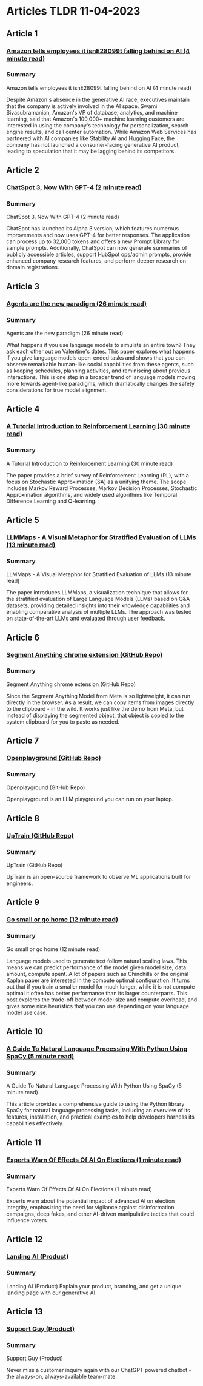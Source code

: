 # Articles TLDR  11-04-2023

## Article 1
### [Amazon tells employees it isnE28099t falling behind on AI (4 minute read)](https://tldr.tech)
### Summary 
 Amazon tells employees it isnE28099t falling behind on AI (4 minute read)

Despite Amazon's absence in the generative AI race, executives maintain that the company is actively involved in the AI space. Swami Sivasubramanian, Amazon's VP of database, analytics, and machine learning, said that Amazon's 100,000+ machine learning customers are interested in using the company's technology for personalization, search engine results, and call center automation. While Amazon Web Services has partnered with AI companies like Stability AI and Hugging Face, the company has not launched a consumer-facing generative AI product, leading to speculation that it may be lagging behind its competitors.

## Article 2
### [ChatSpot 3, Now With GPT-4 (2 minute read)](https://tldr.tech)
### Summary 
 ChatSpot 3, Now With GPT-4 (2 minute read)

ChatSpot has launched its Alpha 3 version, which features numerous improvements and now uses GPT-4 for better responses. The application can process up to 32,000 tokens and offers a new Prompt Library for sample prompts. Additionally, ChatSpot can now generate summaries of publicly accessible articles, support HubSpot ops/admin prompts, provide enhanced company research features, and perform deeper research on domain registrations.

## Article 3
### [Agents are the new paradigm (26 minute read)](https://tldr.tech)
### Summary 
 Agents are the new paradigm (26 minute read)

What happens if you use language models to simulate an entire town? They ask each other out on Valentine's dates. This paper explores what happens if you give language models open-ended tasks and shows that you can observe remarkable human-like social capabilities from these agents, such as keeping schedules, planning activities, and reminiscing about previous interactions. This is one step in a broader trend of language models moving more towards agent-like paradigms, which dramatically changes the safety considerations for true model alignment.

## Article 4
### [A Tutorial Introduction to Reinforcement Learning (30 minute read)](https://tldr.tech)
### Summary 
 A Tutorial Introduction to Reinforcement Learning (30 minute read)

The paper provides a brief survey of Reinforcement Learning (RL), with a focus on Stochastic Approximation (SA) as a unifying theme. The scope includes Markov Reward Processes, Markov Decision Processes, Stochastic Approximation algorithms, and widely used algorithms like Temporal Difference Learning and Q-learning.

## Article 5
### [LLMMaps - A Visual Metaphor for Stratified Evaluation of LLMs (13 minute read)](https://tldr.tech)
### Summary 
 LLMMaps - A Visual Metaphor for Stratified Evaluation of LLMs (13 minute read)

The paper introduces LLMMaps, a visualization technique that allows for the stratified evaluation of Large Language Models (LLMs) based on Q&A datasets, providing detailed insights into their knowledge capabilities and enabling comparative analysis of multiple LLMs. The approach was tested on state-of-the-art LLMs and evaluated through user feedback.

## Article 6
### [Segment Anything chrome extension (GitHub Repo)](https://tldr.tech)
### Summary 
 Segment Anything chrome extension (GitHub Repo)

Since the Segment Anything Model from Meta is so lightweight, it can run directly in the browser. As a result, we can copy items from images directly to the clipboard - in the wild. It works just like the demo from Meta, but instead of displaying the segmented object, that object is copied to the system clipboard for you to paste as needed.</span>

## Article 7
### [Openplayground (GitHub Repo)](https://tldr.tech)
### Summary 
 Openplayground (GitHub Repo)

Openplayground is an LLM playground you can run on your laptop.

## Article 8
### [UpTrain (GitHub Repo)](https://tldr.tech)
### Summary 
 UpTrain (GitHub Repo)

UpTrain is an open-source framework to observe ML applications built for engineers.

## Article 9
### [Go small or go home (12 minute read)](https://tldr.tech)
### Summary 
 Go small or go home (12 minute read)

Language models used to generate text follow natural scaling laws. This means we can predict performance of the model given model size, data amount, compute spent. A lot of papers such as Chinchilla or the original Kaplan paper are interested in the compute optimal configuration. It turns out that if you train a smaller model for much longer, while it is not compute optimal it often has better performance than its larger counterparts. This post explores the trade-off between model size and compute overhead, and gives some nice heuristics that you can use depending on your language model use case.

## Article 10
### [A Guide To Natural Language Processing With Python Using SpaCy (5 minute read)](https://tldr.tech)
### Summary 
 A Guide To Natural Language Processing With Python Using SpaCy (5 minute read)

This article provides a comprehensive guide to using the Python library SpaCy for natural language processing tasks, including an overview of its features, installation, and practical examples to help developers harness its capabilities effectively.

## Article 11
### [Experts Warn Of Effects Of AI On Elections (1 minute read)](https://tldr.tech)
### Summary 
 Experts Warn Of Effects Of AI On Elections (1 minute read)

Experts warn about the potential impact of advanced AI on election integrity, emphasizing the need for vigilance against disinformation campaigns, deep fakes, and other AI-driven manipulative tactics that could influence voters.

## Article 12
### [Landing AI (Product)](https://tldr.tech)
### Summary 
 Landing AI (Product)</a>
Explain your product, branding, and get a unique landing page with our generative AI.

## Article 13
### [Support Guy (Product)](https://tldr.tech)
### Summary 
 Support Guy (Product)

Never miss a customer inquiry again with our ChatGPT powered chatbot - the always-on, always-available team-mate.


